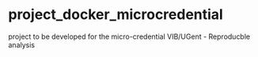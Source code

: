 # project_docker_microcredential
project to be developed for the micro-credential VIB/UGent - Reproducble analysis
